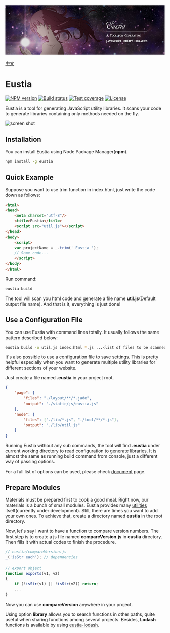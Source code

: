 <a href="https://eustia.liriliri.io/" target="_blank">
    <img src="./doc/banner.jpg">
</a>

[中文](doc/README_CN.md)

# Eustia

[![NPM version][npm-image]][npm-url]
[![Build status][travis-image]][travis-url]
[![Test coverage][codecov-image]][codecov-url]
[![License][license-image]][npm-url]

[npm-image]: https://img.shields.io/npm/v/eustia?style=flat-square 
[npm-url]: https://npmjs.org/package/eustia
[travis-image]: https://img.shields.io/travis/liriliri/eustia?style=flat-square
[travis-url]: https://travis-ci.org/liriliri/eustia
[codecov-image]: https://img.shields.io/codecov/c/github/liriliri/eustia?style=flat-square
[codecov-url]: https://codecov.io/github/liriliri/eustia?branch=master
[license-image]: https://img.shields.io/npm/l/eustia?style=flat-square

Eustia is a tool for generating JavaScript utility libraries. It scans your code 
to generate libraries containing only methods needed on the fly.

![screen shot](https://eustia.liriliri.io/static/img/eustia-screenshot.gif)

## Installation

You can install Eustia using Node Package Manager(**npm**).

```bash
npm install -g eustia
```

## Quick Example

Suppose you want to use trim function in index.html, just write the code down as 
follows:

```html
<html>
<head>
    <meta charset="utf-8"/>
    <title>Eustia</title>
    <script src="util.js"></script>
</head>
<body>
    <script>
    var projectName = _.trim(' Eustia ');
    // Some code...
    </script>
</body>
</html>
```

Run command:

```bash
eustia build
```

The tool will scan you html code and generate a file name **util.js**(Default 
output file name). And that is it, everything is just done!

## Use a Configuration File

You can use Eustia with command lines totally. It usually follows the same
pattern described below:

```bash
eustia build -o util.js index.html *.js ...<list of files to be scanned>
```

It's also possible to use a configuration file to save settings. This is pretty 
helpful especially when you want to generate multiple utility libraries for 
different sections of your website.

Just create a file named **.eustia** in your project root.

```json
{
    "page": {
        "files": "./layout/**/*.jade",
        "output": "./static/js/eustia.js"
    },
    "node": {
        "files": ["./lib/*.js", "./tool/**/*.js"],
        "output": "./lib/util.js"
    }
}
```

Running Eustia without any sub commands, the tool will find **.eustia** under 
current working directory to read configuration to generate libraries. It is 
almost the same as running build command from console, just a different way of 
passing options.

For a full list of options can be used, please check
[document](https://eustia.liriliri.io/docs.html#commands) page.

## Prepare Modules

Materials must be prepared first to cook a good meal. Right now, our materials 
is a bunch of small modules. Eustia provides many 
[utilities](https://eustia.liriliri.io/module.html) itself(currently under 
development). Still, there are times you want to add your own ones. 
To achieve that, create a directory named **eustia** in the root directory.

Now, let's say I want to have a function to compare version numbers. The first 
step is to create a js file named **compareVersion.js** in **eustia** directory. 
Then fills it with actual codes to finish the procedure.

```javascript
// eustia/compareVersion.js
_('isStr each'); // dependencies

// export object
function exports(v1, v2)
{
    if (!isStr(v1) || !isStr(v2)) return;
    ...
}
```

Now you can use **compareVersion** anywhere in your project.

Using option **library** allows you to search functions in other paths, 
quite useful when sharing functions among several projects. Besides, 
**Lodash** functions is available by using 
[eustia-lodash](https://github.com/liriliri/eustia-lodash).

